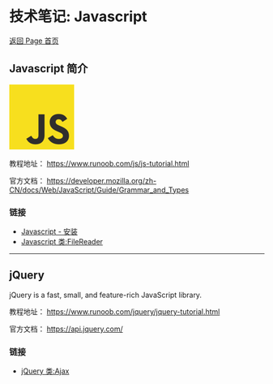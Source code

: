 # 技术笔记: Javascript

[返回 Page 首页](/index.md)

## Javascript 简介

![Javascript_logo](./pics/index_01.png)

教程地址：
https://www.runoob.com/js/js-tutorial.html

官方文档：
https://developer.mozilla.org/zh-CN/docs/Web/JavaScript/Guide/Grammar_and_Types

### 链接

- [Javascript - 安装](./app/django_setup.md)
- [Javascript 类:FileReader](./app/js_filereader.md)

---

## jQuery

jQuery is a fast, small, and feature-rich JavaScript library.

教程地址：
https://www.runoob.com/jquery/jquery-tutorial.html

官方文档：
https://api.jquery.com/

### 链接

- [jQuery 类:Ajax](./app/jq_ajax.md)
